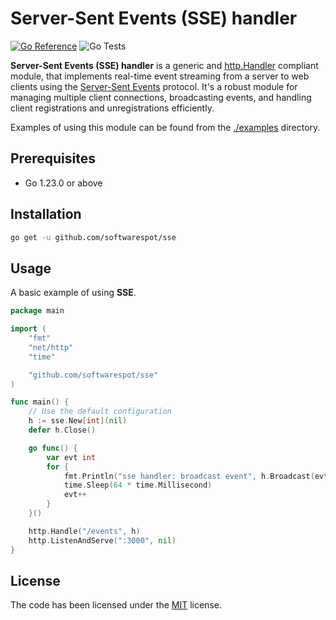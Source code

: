 # Server-Sent Events (SSE) handler

[![Go Reference](https://pkg.go.dev/badge/github.com/softwarespot/sse.svg)](https://pkg.go.dev/github.com/softwarespot/sse) ![Go Tests](https://github.com/softwarespot/replay/actions/workflows/go.yml/badge.svg)

**Server-Sent Events (SSE) handler** is a generic and [http.Handler](https://pkg.go.dev/net/http#Handler) compliant module, that implements real-time event streaming from a server to web clients using the [Server-Sent Events](https://developer.mozilla.org/en-US/docs/Web/API/Server-sent_events/Using_server-sent_events) protocol. It's a robust module for managing multiple client connections, broadcasting events, and handling client registrations and unregistrations efficiently.

Examples of using this module can be found from the [./examples](./examples/) directory.

## Prerequisites

-   Go 1.23.0 or above

## Installation

```bash
go get -u github.com/softwarespot/sse
```

## Usage

A basic example of using **SSE**.

```Go
package main

import (
	"fmt"
	"net/http"
	"time"

	"github.com/softwarespot/sse"
)

func main() {
    // Use the default configuration
    h := sse.New[int](nil)
    defer h.Close()

    go func() {
        var evt int
        for {
            fmt.Println("sse handler: broadcast event", h.Broadcast(evt))
            time.Sleep(64 * time.Millisecond)
            evt++
        }
    }()

    http.Handle("/events", h)
    http.ListenAndServe(":3000", nil)
}
```

## License

The code has been licensed under the [MIT](https://opensource.org/license/mit) license.
